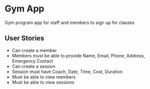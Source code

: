 # Gym App

Gym program app for staff and members to sign up for classes

## User Stories
- Can create a member
- Members must be able to provide Name, Email, Phone, Address, Emergency Contact
- Can create a session
- Session must have Coach, Date, Time, Cost, Duration
- Must be able to view members
- Must be able to view sessions

